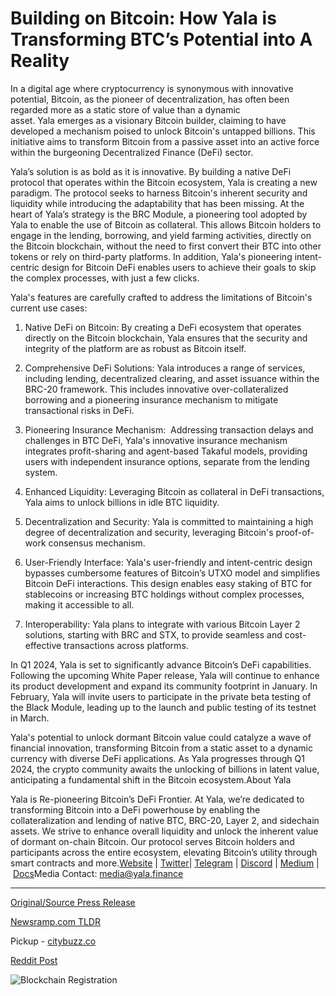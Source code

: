 # Building on Bitcoin: How Yala is Transforming BTC’s Potential into A Reality

In a digital age where cryptocurrency is synonymous with innovative potential, Bitcoin, as the pioneer of decentralization, has often been regarded more as a static store of value than a dynamic asset. Yala emerges as a visionary Bitcoin builder, claiming to have developed a mechanism poised to unlock Bitcoin's untapped billions. This initiative aims to transform Bitcoin from a passive asset into an active force within the burgeoning Decentralized Finance (DeFi) sector.

Yala’s solution is as bold as it is innovative. By building a native DeFi protocol that operates within the Bitcoin ecosystem, Yala is creating a new paradigm. The protocol seeks to harness Bitcoin's inherent security and liquidity while introducing the adaptability that has been missing. At the heart of Yala’s strategy is the BRC Module, a pioneering tool adopted by Yala to enable the use of Bitcoin as collateral. This allows Bitcoin holders to engage in the lending, borrowing, and yield farming activities, directly on the Bitcoin blockchain, without the need to first convert their BTC into other tokens or rely on third-party platforms. In addition, Yala's pioneering intent-centric design for Bitcoin DeFi enables users to achieve their goals to skip the complex processes, with just a few clicks.

Yala's features are carefully crafted to address the limitations of Bitcoin's current use cases:

1. Native DeFi on Bitcoin: By creating a DeFi ecosystem that operates directly on the Bitcoin blockchain, Yala ensures that the security and integrity of the platform are as robust as Bitcoin itself.

2. Comprehensive DeFi Solutions: Yala introduces a range of services, including lending, decentralized clearing, and asset issuance within the BRC-20 framework. This includes innovative over-collateralized borrowing and a pioneering insurance mechanism to mitigate transactional risks in DeFi.

3. Pioneering Insurance Mechanism:  Addressing transaction delays and challenges in BTC DeFi, Yala's innovative insurance mechanism integrates profit-sharing and agent-based Takaful models, providing users with independent insurance options, separate from the lending system.

4. Enhanced Liquidity: Leveraging Bitcoin as collateral in DeFi transactions, Yala aims to unlock billions in idle BTC liquidity.

5. Decentralization and Security: Yala is committed to maintaining a high degree of decentralization and security, leveraging Bitcoin's proof-of-work consensus mechanism.

6. User-Friendly Interface: Yala's user-friendly and intent-centric design bypasses cumbersome features of Bitcoin’s UTXO model and simplifies Bitcoin DeFi interactions. This design enables easy staking of BTC for stablecoins or increasing BTC holdings without complex processes, making it accessible to all.

7. Interoperability: Yala plans to integrate with various Bitcoin Layer 2 solutions, starting with BRC and STX, to provide seamless and cost-effective transactions across platforms.

In Q1 2024, Yala is set to significantly advance Bitcoin’s DeFi capabilities. Following the upcoming White Paper release, Yala will continue to enhance its product development and expand its community footprint in January. In February, Yala will invite users to participate in the private beta testing of the Black Module, leading up to the launch and public testing of its testnet in March.

Yala's potential to unlock dormant Bitcoin value could catalyze a wave of financial innovation, transforming Bitcoin from a static asset to a dynamic currency with diverse DeFi applications. As Yala progresses through Q1 2024, the crypto community awaits the unlocking of billions in latent value, anticipating a fundamental shift in the Bitcoin ecosystem.About Yala

Yala is Re-pioneering Bitcoin’s DeFi Frontier. At Yala, we’re dedicated to transforming Bitcoin into a DeFi powerhouse by enabling the collateralization and lending of native BTC, BRC-20, Layer 2, and sidechain assets. We strive to enhance overall liquidity and unlock the inherent value of dormant on-chain Bitcoin. Our protocol serves Bitcoin holders and participants across the entire ecosystem, elevating Bitcoin’s utility through smart contracts and more.[Website](http://yala.finance) | [Twitter](https://twitter.com/Yalafinance)| [Telegram](https://t.me/yala_finance) | [Discord](https://discord.gg/9uFhjRd6) | [Medium](https://medium.com/@YalaFinance) | [Docs](https://docs.yala.finance/)Media Contact: media@yala.finance 

---

[Original/Source Press Release](https://blockchainwire.io/press-release/building-on-bitcoin-how-yala-is-transforming-btcs-potential-into-a-reality)
                    

[Newsramp.com TLDR](https://newsramp.com/curated-news/yala-emerges-as-visionary-bitcoin-builder-unlocks-untapped-billions/07c1dff80bf858945fee5b41de27ef03) 


Pickup - [citybuzz.co](https://citybuzz.co/2024/01/10/yala-unlocking-bitcoin-s-untapped-potential-in-decentralized-finance)
 



[Reddit Post](https://www.reddit.com/r/CryptoNewsInfo/comments/1avdpzw/yala_emerges_as_visionary_bitcoin_builder_unlocks/) 



![Blockchain Registration](https://cdn.newsramp.app/blockchainwire/qrcode/242/11/cornIgQG.webp)